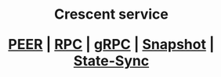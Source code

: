 <h1 align="center"> Crescent service
  
 [PEER](https://github.com/YTWOFUND/Crescent-service/blob/main/Crescent-peer.md#-state-sync-peer-for-crescent-)   |   [RPC]()   |   [gRPC]()    |   [Snapshot]()   |   [State-Sync]()
